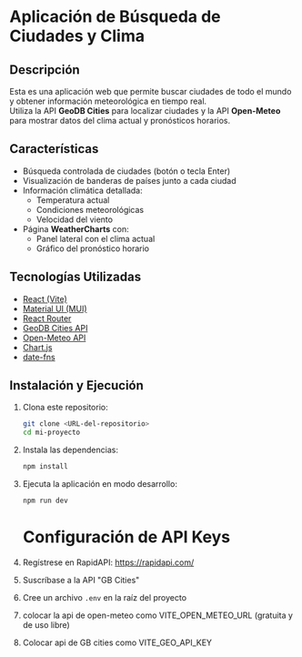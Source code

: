 # Aplicación de Búsqueda de Ciudades y Clima

## Descripción
Esta es una aplicación web que permite buscar ciudades de todo el mundo y obtener información meteorológica en tiempo real.  
Utiliza la API **GeoDB Cities** para localizar ciudades y la API **Open-Meteo** para mostrar datos del clima actual y pronósticos horarios.

## Características
- Búsqueda controlada de ciudades (botón o tecla Enter)
- Visualización de banderas de países junto a cada ciudad
- Información climática detallada:
  - Temperatura actual
  - Condiciones meteorológicas
  - Velocidad del viento
- Página **WeatherCharts** con:
  - Panel lateral con el clima actual
  - Gráfico del pronóstico horario

## Tecnologías Utilizadas
- [React (Vite)](https://vitejs.dev/)
- [Material UI (MUI)](https://mui.com/)
- [React Router](https://reactrouter.com/)
- [GeoDB Cities API](https://rapidapi.com/wirefreethought/api/geodb-cities/)
- [Open-Meteo API](https://open-meteo.com/)
- [Chart.js](https://www.chartjs.org/)
- [date-fns](https://date-fns.org/)

## Instalación y Ejecución

1. Clona este repositorio:
   ```bash
   git clone <URL-del-repositorio>
   cd mi-proyecto
   ```
2. Instala las dependencias:
   ```bash
   npm install
   ```
3. Ejecuta la aplicación en modo desarrollo:
   ```bash
   npm run dev
   ```
   # Configuración de API Keys

1. Regístrese en RapidAPI: https://rapidapi.com/
2. Suscríbase a la API "GB Cities"
3. Cree un archivo `.env` en la raíz del proyecto
4. colocar la api de open-meteo como VITE_OPEN_METEO_URL (gratuita y de uso libre)
5. Colocar api de GB cities como VITE_GEO_API_KEY
